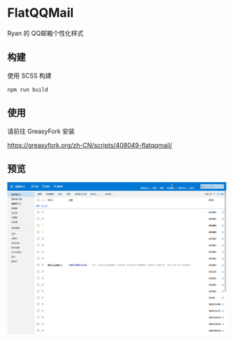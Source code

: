 # FlatQQMail

Ryan 的 QQ邮箱个性化样式



## 构建

使用 SCSS 构建

```shell
npm run build
```

## 使用

请前往 GreasyFork 安装

https://greasyfork.org/zh-CN/scripts/408049-flatqqmail/

## 预览

![flatqqmail预览](flatqqmail-screenshot.png)